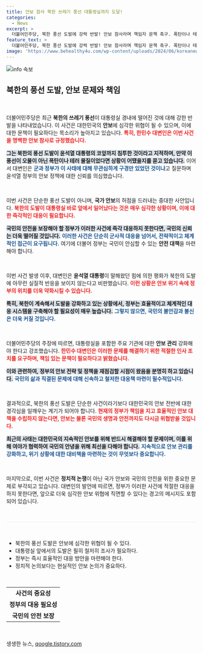 ```yaml
---
title: 안보 참사 북한 쓰레기 풍선 대통령실까지 도달!
categories:
  - News
excerpt: >
  더불어민주당, 북한 풍선 도발에 강력 반발! 안보 참사라며 책임자 문책 촉구. 폭탄이나 테러 물질이었으면? 대통령실 경계 실패에 대한 날카로운 비판이 이어지고 있습니다. 클릭해서 더 자세한 내용을 확인하세요!
feature_text: >
  더불어민주당, 북한 풍선 도발에 강력 반발! 안보 참사라며 책임자 문책 촉구. 폭탄이나 테러 물질이었으면? 대통령실 경계 실패에 대한 날카로운 비판이 이어지고 있습니다. 클릭해서 더 자세한 내용을 확인하세요!
image: 'https://www.behealthy4u.com/wp-content/uploads/2024/06/koreanews.jpg'
---
```


<p><img src="https://www.behealthy4u.com/wp-content/uploads/2024/06/koreanews.jpg" alt="info 속보" /></p>

<h2 data-ke-size="size26">북한의 풍선 도발, 안보 문제와 책임</h2>

<p data-ke-size="size16">&nbsp;</p>

<p>더불어민주당은 최근 <strong>북한의 쓰레기 풍선</strong>이 대통령실 경내에 떨어진 것에 대해 강한 반발을 나타내었습니다. 이 사건은 대한민국의 <strong>안보</strong>에 심각한 위협이 될 수 있으며, 이에 대한 문책이 필요하다는 목소리가 높아지고 있습니다. <b><span style="color: #ee2323;">특히, 한민수 대변인은 이번 사건을 명백한 안보 참사로 규정했습니다.</span></b> </p>

<p><b><span style="background-color: #21538527;">그는 북한의 풍선 도발이 윤석열 대통령의 코앞까지 침투한 것이라고 지적하며, 만약 이 풍선이 오물이 아닌 폭탄이나 테러 물질이었다면 상황이 어땠을지를 묻고 있습니다.</span></b> 이어서 대변인은 <b><span style="color: #1a5490;">군과 정부가 이 사태에 대해 무관심하게 구경만 있었던 것이냐</span></b>고 질문하며 윤석열 정부의 안보 정책에 대한 신뢰를 의심했습니다.</p>

<p data-ke-size="size16">&nbsp;</p>

<p>이번 사건은 단순한 풍선 도발이 아니며, <strong>국가 안보</strong>의 허점을 드러내는 중대한 사안입니다. <b><span style="color: #ee2323;">북한의 도발이 대통령실 바로 앞에서 일어났다는 것은 매우 심각한 상황이며, 이에 대한 즉각적인 대응이 필요합니다.</span></b> </p>

<p><b><span style="background-color: #21538527;">국민의 안전을 보장해야 할 정부가 이러한 사건에 즉각 대응하지 못한다면, 국민의 신뢰는 더욱 떨어질 것입니다.</span></b> <b><span style="color: #1a5490;">이러한 사건은 단순히 군사적 대응을 넘어서, 전략적이고 체계적인 접근이 요구됩니다.</span></b> 여기에 더불어 정부는 국민이 안심할 수 있는 <strong>안전 대책</strong>을 마련해야 합니다.</p>

<p data-ke-size="size16">&nbsp;</p>

<p>이번 사건 발생 이후, 대변인은 <strong>윤석열 대통령</strong>이 말해왔던 힘에 의한 평화가 북한의 도발에 아무런 실질적 반응을 보이지 않는다고 비판했습니다. <b><span style="color: #ee2323;">이런 상황은 안보 위기 속에 정부의 위치를 더욱 약화시킬 수 있습니다.</span></b> </p>

<p><b><span style="background-color: #21538527;">특히, 북한이 계속해서 도발을 강화하고 있는 상황에서, 정부는 효율적이고 체계적인 대응 시스템을 구축해야 할 필요성이 매우 높습니다.</span></b> <b><span style="color: #1a5490;">그렇지 않으면, 국민의 불안감과 불신은 더욱 커질 것입니다.</span></b> </p>

<p data-ke-size="size16">&nbsp;</p>

<p>더불어민주당의 주장에 따르면, 대통령실을 포함한 주요 기관에 대한 <strong>안보 관리</strong> 강화해야 한다고 강조했습니다. <b><span style="color: #ee2323;">한민수 대변인은 이러한 문제를 해결하기 위한 적절한 인사 조치를 요구하며, 책임 있는 문책이 필요하다고 밝혔습니다.</span></b> </p>

<p><b><span style="background-color: #21538527;">이와 관련하여, 정부의 안보 전략 및 정책을 재점검할 시점이 왔음을 분명히 하고 있습니다.</span></b> <b><span style="color: #1a5490;">국민의 삶과 직결된 문제에 대해 신속하고 철저한 대응책 마련이 필수적입니다.</span></b> </p>

<p data-ke-size="size16">&nbsp;</p>

<p>결과적으로, 북한의 풍선 도발은 단순한 사건이라기보다 대한민국의 안보 전반에 대한 경각심을 일깨우는 계기가 되어야 합니다. <b><span style="color: #ee2323;">현재의 정부가 책임을 지고 효율적인 안보 대책을 수립하지 않는다면, 안보는 물론 국민의 생명과 안전까지도 다시금 위협받을 것입니다.</span></b></p>

<p><b><span style="background-color: #21538527;">최근의 사태는 대한민국의 지속적인 안보를 위해 반드시 해결해야 할 문제이며, 이를 위해 여야가 협력하여 국민의 안녕을 위해 최선을 다해야 합니다.</span></b> <b><span style="color: #1a5490;">지속적으로 <strong>안보</strong> 관리를 강화하고, 위기 상황에 대한 대비책을 마련하는 것이 무엇보다 중요합니다.</span></b> </p>

<p data-ke-size="size16">&nbsp;</p>

<p>마지막으로, 이번 사건은 <strong>정치적 논쟁</strong>이 아닌 국가 안보와 국민의 안전을 위한 중요한 문제로 부각되고 있습니다. 대변인의 발언에 따르면, 정부가 이러한 사건에 적절한 대응을 하지 못한다면, 앞으로 더욱 심각한 안보 위협에 직면할 수 있다는 경고의 메시지도 포함되어 있습니다.</p>

<p data-ke-size="size16">&nbsp;</p>

<hr style="height:1px; background-color: #eee; border:none;"/>

<p data-ke-size="size16">&nbsp;</p>

<ul>
    <li>북한의 풍선 도발은 안보에 심각한 위협이 될 수 있다.</li>
    <li>대통령실 앞에서의 도발은 필히 철저히 조사가 필요하다.</li>
    <li>정부는 즉시 효율적인 대응 방안을 마련해야 한다.</li>
    <li>정치적 논의보다는 현실적인 안보 논의가 중요하다.</li>
</ul>

<p data-ke-size="size16">&nbsp;</p>

<table style="width:100%; border-collapse:collapse;">
    <tr>
        <td style="text-align: center; height: 17px;"><b>사건의 중요성</b></td>
    </tr>
    <tr>
        <td style="text-align: center; height: 17px;"><b>정부의 대응 필요성</b></td>
    </tr>
    <tr>
        <td style="text-align: center; height: 17px;"><b>국민의 안전 보장</b></td>
    </tr>
</table>

<p data-ke-size="size16">&nbsp;</p>
생생한 뉴스, <a href="https://qoogle.tistory.com" rel="dofollow">qoogle.tistory.com</a>


